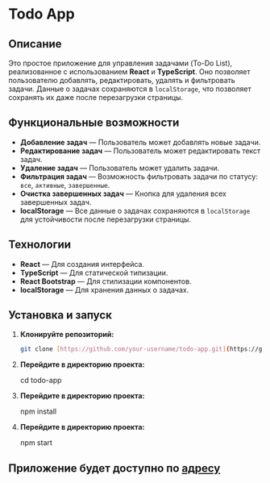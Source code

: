 # Todo App

## Описание

Это простое приложение для управления задачами (To-Do List), реализованное с использованием **React** и **TypeScript**. Оно позволяет пользователю добавлять, редактировать, удалять и фильтровать задачи. Данные о задачах сохраняются в `localStorage`, что позволяет сохранять их даже после перезагрузки страницы.

## Функциональные возможности

- **Добавление задач** — Пользователь может добавлять новые задачи.
- **Редактирование задач** — Пользователь может редактировать текст задач.
- **Удаление задач** — Пользователь может удалить задачи.
- **Фильтрация задач** — Возможность фильтровать задачи по статусу: `все`, `активные`, `завершенные`.
- **Очистка завершенных задач** — Кнопка для удаления всех завершенных задач.
- **localStorage** — Все данные о задачах сохраняются в `localStorage` для устойчивости после перезагрузки страницы.

## Технологии

- **React** — Для создания интерфейса.
- **TypeScript** — Для статической типизации.
- **React Bootstrap** — Для стилизации компонентов.
- **localStorage** — Для хранения данных о задачах.

## Установка и запуск

1. **Клонируйте репозиторий:**

   ```bash
   git clone [https://github.com/your-username/todo-app.git](https://github.com/eepodoprigora/mindbox.git)

   ```

2. **Перейдите в директорию проекта:**

   cd todo-app

3. **Перейдите в директорию проекта:**

   npm install

4. **Перейдите в директорию проекта:**

   npm start

## Приложение будет доступно по [адресу](http://localhost:5173/)
